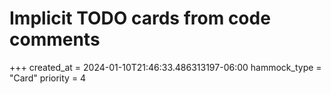 # Implicit TODO cards from code comments 
+++
created_at = 2024-01-10T21:46:33.486313197-06:00
hammock_type = "Card"
priority = 4
